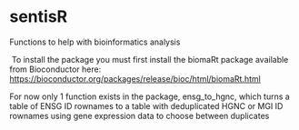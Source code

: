 # sentisR
Functions to help with bioinformatics analysis

 To install the package you must first install the biomaRt package available from Bioconductor here: https://bioconductor.org/packages/release/bioc/html/biomaRt.html
 
 
For now only 1 function exists in the package, ensg_to_hgnc, which turns a table of ENSG ID rownames to a table with deduplicated HGNC or MGI ID rownames using gene expression data to choose between duplicates
